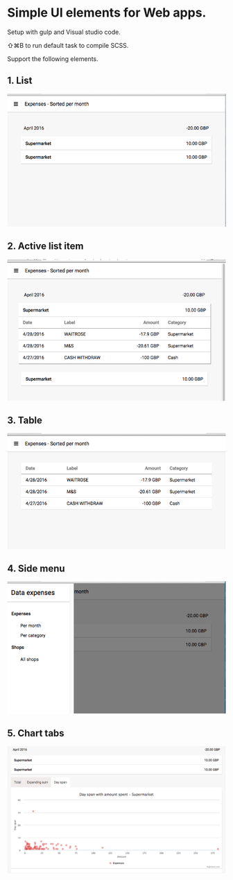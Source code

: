 # Simple UI elements for Web apps.

Setup with gulp and Visual studio code.

⇧⌘B to run default task to compile SCSS.

Support the following elements.

## 1. List

![list](https://raw.githubusercontent.com/Kimserey/SimpleUI/master/img/list.png)

## 2. Active list item

![active](https://raw.githubusercontent.com/Kimserey/SimpleUI/master/img/list_active.png)

## 3. Table

![table](https://raw.githubusercontent.com/Kimserey/SimpleUI/master/img/table.png)

## 4. Side menu

![sidemenu](https://raw.githubusercontent.com/Kimserey/SimpleUI/master/img/sidemenu.png)

## 5. Chart tabs

![tabs](https://raw.githubusercontent.com/Kimserey/SimpleUI/master/img/tabs.png)